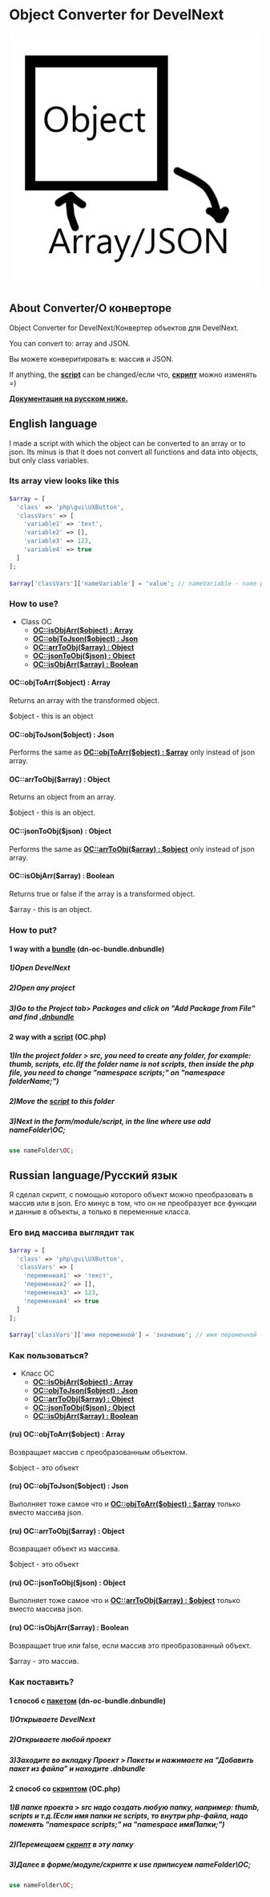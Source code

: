 # Object Converter for DevelNext

![Splash](https://github.com/illa4257/ObjectConverterForDevelNext/blob/master/splash.png)

## About Converter/О конверторе

Object Converter for DevelNext/Конвертер объектов для DevelNext.

You can convert to: array and JSON.

Вы можете конверитировать в: массив и JSON.

If anything, the [**script**](https://github.com/illa4257/ObjectConverterForDevelNext/releases) can be changed/если что, [**скрипт**](https://github.com/illa4257/ObjectConverterForDevelNext/releases) можно изменять =)

[**Документация на русском ниже.**](#russian-languageрусский-язык)

## English language

I made a script with which the object can be converted to an array or to json.
Its minus is that it does not convert all functions and data into objects, but only class variables.

### Its array view looks like this
```php
$array = [
  'class' => 'php\gui\UXButton',
  'classVars' => [
    'variable1' => 'text',
    'variable2' => [],
    'variable3' => 123,
    'variable4' => true
  ]
];

$array['classVars']['nameVariable'] = 'value'; // nameVariable - name property, value - value property.
```

### How to use?
* Class OC
  - [**OC::isObjArr($object) : Array**](#ocobjtoarrobject--array)
  - [**OC::objToJson($object) : Json**](#ocobjtojsonobject--json)
  - [**OC::arrToObj($array) : Object**](#ocarrtoobjarray--object)
  - [**OC::jsonToObj($json) : Object**](#ocjsontoobjjson--object)
  - [**OC::isObjArr($array) : Boolean**](#ocisobjarrarray--boolean)

#### OC::objToArr($object) : Array

Returns an array with the transformed object.

$object - this is an object

#### OC::objToJson($object) : Json

Performs the same as [**OC::objToArr($object) : $array**](#ocobjtoarrobject--array) only instead of json array.

#### OC::arrToObj($array) : Object

Returns an object from an array.

$object - this is an object.

#### OC::jsonToObj($json) : Object

Performs the same as [**OC::arrToObj($array) : $object**](#ocarrtoobjarray--object) only instead of json array.

#### OC::isObjArr($array) : Boolean

Returns true or false if the array is a transformed object.

$array - this is an object.

### How to put?

#### 1 way with a [**bundle**](https://github.com/illa4257/ObjectConverterForDevelNext/releases) (dn-oc-bundle.dnbundle)

##### 1)Open DevelNext

##### 2)Open any project

##### 3)Go to the Project tab> Packages and click on "Add Package from File" and find [**.dnbundle**](https://github.com/illa4257/ObjectConverterForDevelNext/releases)

#### 2 way with a [**script**](https://github.com/illa4257/ObjectConverterForDevelNext/releases) (OC.php)

##### 1)In the project folder > src, you need to create any folder, for example: thumb, scripts, etc.(If the folder name is not scripts, then inside the php file, you need to change "namespace scripts;"  on "namespace folderName;")

##### 2)Move the [**script**](https://github.com/illa4257/ObjectConverterForDevelNext/releases) to this folder

##### 3)Next in the form/module/script, in the line where use add nameFolder\OC;
```php
use nameFolder\OC;
```

## Russian language/Русский язык

Я сделал скрипт, с помощью которого объект можно преобразовать в массив или в json.
Его минус в том, что он не преобразует все функции и данные в объекты, а только в переменные класса.

### Его вид массива выглядит так
```php
$array = [
  'class' => 'php\gui\UXButton',
  'classVars' => [
    'переменная1' => 'текст',
    'переменная2' => [],
    'переменная3' => 123,
    'переменная4' => true
  ]
];

$array['classVars']['имя переменной'] = 'значение'; // имя переменной - имя свойтва, значение - значение для свойтва.
```

### Как пользоваться?
* Класс OC
  - [**OC::isObjArr($object) : Array**](#ru-ocobjtoarrobject--array)
  - [**OC::objToJson($object) : Json**](#ru-ocobjtojsonobject--json)
  - [**OC::arrToObj($array) : Object**](#ru-ocarrtoobjarray--object)
  - [**OC::jsonToObj($json) : Object**](#ru-ocjsontoobjjson--object)
  - [**OC::isObjArr($array) : Boolean**](#ru-ocisobjarrarray--boolean)

#### (ru) OC::objToArr($object) : Array

Возвращает массив с преобразованным объектом.

$object - это объект

#### (ru) OC::objToJson($object) : Json

Выполняет тоже самое что и [**OC::objToArr($object) : $array**](#ru-ocobjtoarrobject--array) только вместо массива json.

#### (ru) OC::arrToObj($array) : Object

Возвращает объект из массива.

$object - это объект

#### (ru) OC::jsonToObj($json) : Object

Выполняет тоже самое что и [**OC::arrToObj($array) : $object**](#ru-ocarrtoobjarray--object) только вместо массива json.

#### (ru) OC::isObjArr($array) : Boolean

Возвращает true или false, если массив это преобразованный объект.

$array - это массив.

### Как поставить?

#### 1 способ с [**пакетом**](https://github.com/illa4257/ObjectConverterForDevelNext/releases) (dn-oc-bundle.dnbundle)

##### 1)Открываете DevelNext

##### 2)Открываете любой проект

##### 3)Заходите во вкладку Проект > Пакеты и нажимаете на "Добавить пакет из файла" и находите .dnbundle

#### 2 способ со [**скриптом**](https://github.com/illa4257/ObjectConverterForDevelNext/releases) (OC.php)

##### 1)В папке проекта > src надо создать любую папку, например: thumb, scripts и т.д.(Если имя папки не scripts, то внутри php-файла, надо поменять "namespace scripts;" на "namespace имяПапки;")

##### 2)Перемещаем [**скрипт**](https://github.com/illa4257/ObjectConverterForDevelNext/releases) в эту папку

##### 3)Далее в форме/модуле/скрипте к use приписуем nameFolder\OC;
```php
use nameFolder\OC;
```
